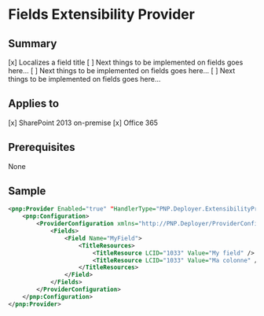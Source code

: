 ﻿# Fields Extensibility Provider


## Summary

[x] Localizes a field title
[ ] Next things to be implemented on fields goes here...
[ ] Next things to be implemented on fields goes here...
[ ] Next things to be implemented on fields goes here...


## Applies to

[x] SharePoint 2013 on-premise
[x] Office 365


## Prerequisites

None


## Sample

```xml
<pnp:Provider Enabled="true" "HandlerType="PNP.Deployer.ExtensibilityProviders.SSOM.FieldsExtensibilityProvider, PNP.Deployer.ExtensibilityProviders.SSOM, Version=1.0.0.0, Culture=neutral, PublicKeyToken=null">
	<pnp:Configuration>
		<ProviderConfiguration xmlns="http://PNP.Deployer/ProviderConfiguration">
			<Fields>
				<Field Name="MyField">
					<TitleResources>
						<TitleResource LCID="1033" Value="My field" />
						<TitleResource LCID="1033" Value="Ma colonne" />
					</TitleResources>
				</Field>
			</Fields>
		</ProviderConfiguration>
	</pnp:Configuration>
</pnp:Provider>
```